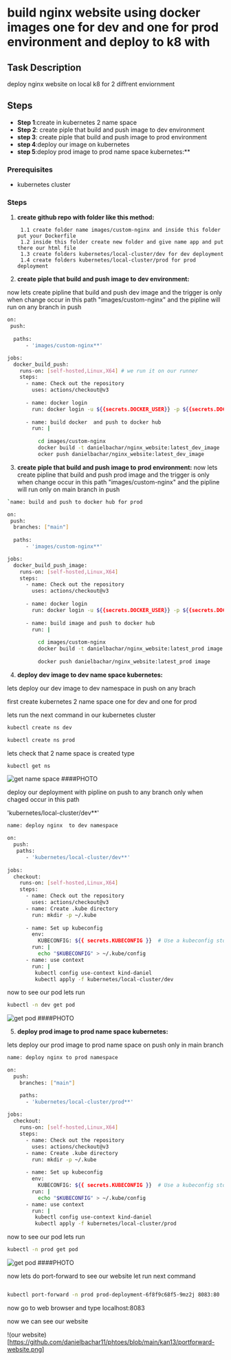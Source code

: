 # build nginx website using docker images one for dev and one for prod environment and deploy to k8 with 


## Task Description

deploy nginx website on local k8 for 2 diffrent enviornment 

## Steps 

- **Step 1**:create in kubernetes 2 name space
- **Step 2**: create piple that build and push image to dev environment
- **step 3**: create piple that build and push image to prod environment   
- **step 4**:deploy our image on kubernetes
- **step 5**:deploy prod image to prod name space kubernetes:**   




### Prerequisites

- kubernetes cluster  

### Steps

1. **create github repo with folder like this method:**

        1.1 create folder name images/custom-nginx and inside this folder put your Dockerfile
        1.2 inside this folder create new folder and give name app and put there our html file 
        1.3 create folders kubernetes/local-cluster/dev for dev deployment
        1.4 create folders kubernetes/local-cluster/prod for prod deployment



2. **create piple that build and push image to dev environment:**

now lets create pipline that build and push dev image and the trigger is only when change occur in this path "images/custom-nginx" and the pipline will run on any branch in push 
```bash
on:
 push:
  
  paths:
      - 'images/custom-nginx**'

jobs:
  docker_build_push:
    runs-on: [self-hosted,Linux,X64] # we run it on our runner 
    steps:
      - name: Check out the repository
        uses: actions/checkout@v3
       
      - name: docker login 
        run: docker login -u ${{secrets.DOCKER_USER}} -p ${{secrets.DOCKER_PASSWORD}}
      
      - name: build docker  and push to docker hub 
        run: |
          
          cd images/custom-nginx
          docker build -t danielbachar/nginx_website:latest_dev_image . 
          ocker push danielbachar/nginx_website:latest_dev_image
```
          

3. **create piple that build and push image to prod environment:**
now lets create pipline that build and push prod image and the trigger is only when change occur in this path "images/custom-nginx" and the pipline will run only on main branch in push  
```bash
`name: build and push to docker hub for prod

on:
 push:
  branches: ["main"]
  
  paths:
      - 'images/custom-nginx**'

jobs:
  docker_build_push_image:
    runs-on: [self-hosted,Linux,X64]
    steps:
      - name: Check out the repository
        uses: actions/checkout@v3
       
      - name: docker login 
        run: docker login -u ${{secrets.DOCKER_USER}} -p ${{secrets.DOCKER_PASSWORD}}
      
      - name: build image and push to docker hub 
        run: |
          
          cd images/custom-nginx
          docker build -t danielbachar/nginx_website:latest_prod image .
          
          docker push danielbachar/nginx_website:latest_prod image
```

4. **deploy dev image to dev name space kubernetes:**  

lets deploy our dev image to dev namespace in push on any brach  

first create kubernetes 2 name space one for dev and one for prod 

lets run the next command in our kubernetes cluster

```bash
kubectl create ns dev

kubectl create ns prod
```
lets check that 2 name space is created 
type 
```bash
kubectl get ns 
```
![get name space](https://github.com/danielbachar11/phtoes/blob/main/kan13/get%20ns.png) ####PHOTO

deploy our deployment with pipline on push to any branch only when chaged occur in this path 

'kubernetes/local-cluster/dev**' 

```bash
name: deploy nginx  to dev namespace 

on:
  push:
   paths:
      - 'kubernetes/local-cluster/dev**'
    
jobs:
  checkout:
    runs-on: [self-hosted,Linux,X64]
    steps:
      - name: Check out the repository
        uses: actions/checkout@v3 
      - name: Create .kube directory
        run: mkdir -p ~/.kube 
      
      - name: Set up kubeconfig
        env:
          KUBECONFIG: ${{ secrets.KUBECONFIG }}  # Use a kubeconfig stored in GitHub Secrets
        run: |
          echo "$KUBECONFIG" > ~/.kube/config
      - name: use context 
        run: |
         kubectl config use-context kind-daniel 
         kubectl apply -f kubernetes/local-cluster/dev
```
now to see our pod lets run
```bash
kubectl -n dev get pod          
```
![get pod](https://github.com/danielbachar11/phtoes/blob/main/kan13/get%20pod%20dev.png) ####PHOTO


5. **deploy prod image to prod name space kubernetes:**  

lets deploy our prod image to prod name space on push only in main branch 
```bash
name: deploy nginx to prod namespace 

on:
  push:
    branches: ["main"]

    paths:
      - 'kubernetes/local-cluster/prod**'
    
jobs:
  checkout:
    runs-on: [self-hosted,Linux,X64]
    steps:
      - name: Check out the repository
        uses: actions/checkout@v3 
      - name: Create .kube directory
        run: mkdir -p ~/.kube 
      
      - name: Set up kubeconfig
        env:
          KUBECONFIG: ${{ secrets.KUBECONFIG }}  # Use a kubeconfig stored in GitHub Secrets
        run: |
          echo "$KUBECONFIG" > ~/.kube/config
      - name: use context 
        run: |
         kubectl config use-context kind-daniel 
         kubectl apply -f kubernetes/local-cluster/prod
```
now to see our pod lets run
```bash
kubectl -n prod get pod          
```
![get pod](https://github.com/danielbachar11/phtoes/blob/main/kan13/get%20pod%20prod.png) ####PHOTO

now lets do port-forward to see our website let run next command
```bash

kubectl port-forward -n prod prod-deployment-6f8f9c68f5-9mz2j 8083:80

```
now go to web browser and type localhost:8083

now we can see our website 

!(our website)[https://github.com/danielbachar11/phtoes/blob/main/kan13/portforward-website.png]



